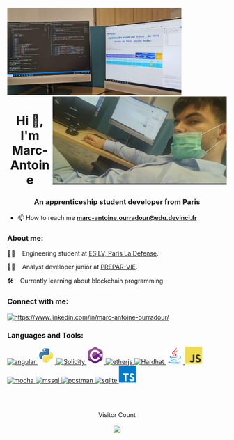 <img width=400 src="https://github.com/Marco75116/Marco75116/blob/main/275183306_1185729932169364_7023197068938126386_n.jpg"><img width=400 align="right" src="https://github.com/Marco75116/Marco75116/blob/main/275992719_513930650248986_4927791148599829921_n.jpg">
<!--   ![](https://github.com/Marco75116/Marco75116/blob/main/275992719_513930650248986_4927791148599829921_n.jpg) -->
<h1 align="center">Hi 👋, I'm Marc-Antoine</h1>
<h3 align="center">An apprenticeship student developer from Paris</h3>

- 📫 How to reach me **marc-antoine.ourradour@edu.devinci.fr**

<h3 align="left">About me:</h3>
<p align="left">
  
 👨‍🎓 &nbsp;&nbsp; Engineering student at [ESILV, Paris La Défense](https://www.esilv.fr/).
  
 👨‍💻 &nbsp;&nbsp; Analyst developer junior at [PREPAR-VIE](https://www.prepar-vie.fr/).
  
 🛠 &nbsp;&nbsp; Currently learning about blockchain programming.

<h3 align="left">Connect with me:</h3>
<p align="left">
<a href="https://www.linkedin.com/in/marc-antoine-ourradour/" target="blank"><img align="center" src="https://raw.githubusercontent.com/rahuldkjain/github-profile-readme-generator/master/src/images/icons/Social/linked-in-alt.svg" alt="https://www.linkedin.com/in/marc-antoine-ourradour/" height="30" width="40" /></a>
</p>

<h3 align="left">Languages and Tools:</h3>
<p align="left"> 
  <a href="https://angular.io" target="_blank" rel="noreferrer"> <img src="https://angular.io/assets/images/logos/angular/angular.svg" alt="angular" width="40" height="40"/> </a> 
  <a href="https://www.python.org" target="_blank" rel="noreferrer"> <img src="https://raw.githubusercontent.com/devicons/devicon/master/icons/python/python-original.svg" alt="python" width="40" height="40"/> </a> 
    <a href="https://docs.soliditylang.org/en/v0.8.14/" target="_blank" rel="noreferrer"> <img src="https://upload.wikimedia.org/wikipedia/commons/9/98/Solidity_logo.svg" alt="Solidity" width="40" height="40"/> </a>
  <a href="https://www.w3schools.com/cs/" target="_blank" rel="noreferrer"> <img src="https://raw.githubusercontent.com/devicons/devicon/master/icons/csharp/csharp-original.svg" alt="csharp" width="40" height="40"/> </a>  
  <a href="https://docs.ethers.io/v5/" target="_blank" rel="noreferrer"> <img src="https://gateway.pinata.cloud/ipfs/QmUGpGEHC3QR2L5h9QMMwSW3NUAAzT7tdqhgxxJL3NbTHJ" alt="etherjs" width="40" height="40"/> </a> 
   <a href="https://hardhat.org/" target="_blank" rel="noreferrer"> <img src="https://gateway.pinata.cloud/ipfs/QmbUvUbE3v4zxqJofzwDqMDWrt9W9ggfraWMtbWyU9VczJ" alt="Hardhat" width="40" height="40"/> </a> 
  <a href="https://www.java.com" target="_blank" rel="noreferrer"> <img src="https://raw.githubusercontent.com/devicons/devicon/master/icons/java/java-original.svg" alt="java" width="40" height="40"/> </a> 
  <a href="https://developer.mozilla.org/en-US/docs/Web/JavaScript" target="_blank" rel="noreferrer"> <img src="https://raw.githubusercontent.com/devicons/devicon/master/icons/javascript/javascript-original.svg" alt="javascript" width="40" height="40"/> </a> 
  <a href="https://mochajs.org" target="_blank" rel="noreferrer"> <img src="https://www.vectorlogo.zone/logos/mochajs/mochajs-icon.svg" alt="mocha" width="40" height="40"/> </a> 
  <a href="https://www.microsoft.com/en-us/sql-server" target="_blank" rel="noreferrer"> <img src="https://www.svgrepo.com/show/303229/microsoft-sql-server-logo.svg" alt="mssql" width="40" height="40"/> </a>  
<!--   <a href="https://nodejs.org" target="_blank" rel="noreferrer"> <img src="https://raw.githubusercontent.com/devicons/devicon/master/icons/nodejs/nodejs-original-wordmark.svg" alt="nodejs" width="40" height="40"/> </a>  -->
  <a href="https://postman.com" target="_blank" rel="noreferrer"> <img src="https://www.vectorlogo.zone/logos/getpostman/getpostman-icon.svg" alt="postman" width="40" height="40"/> </a> 
  <a href="https://www.sqlite.org/" target="_blank" rel="noreferrer"> <img src="https://www.vectorlogo.zone/logos/sqlite/sqlite-icon.svg" alt="sqlite" width="40" height="40"/> </a> 
  <a href="https://www.typescriptlang.org/" target="_blank" rel="noreferrer"> <img src="https://raw.githubusercontent.com/devicons/devicon/master/icons/typescript/typescript-original.svg" alt="typescript" width="40" height="40"/> </a> 
   
   
  
 </p>
<br/>

<!--  <img height="137.3px" src="https://github-readme-stats.vercel.app/api?username=Marco75116&hide_title=true&hide_border=true&show_icons=true&include_all_commits=true&count_private=true&line_height=21&text_color=000&icon_color=000&bg_color=0,ea6161,ffc64d,fffc4d,52fa5a&theme=graywhite" /><img height="137.3px" src="https://github-readme-stats.vercel.app/api/top-langs/?username=Marco75116&hide=html&hide_title=true&hide_border=true&layout=compact&langs_count=7&exclude_repo=comp426&text_color=000&icon_color=fff&bg_color=0,52fa5a,4dfcff,c64dff&theme=graywhite" /> 
 -->

<br/>
<p align="center"> 
  Visitor Count
  <br>
  <br>
  <img src="https://profile-counter.glitch.me/Marco75116/count.svg" />
</p>

